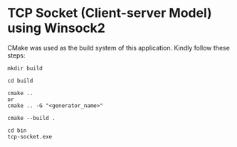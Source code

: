 # TCP Socket (Client-server Model) using Winsock2

CMake was used as the build system of this application. Kindly follow these steps:
```
mkdir build
```
```
cd build
```
```
cmake ..
or
cmake .. -G "<generator_name>"
```
```
cmake --build .
```
```
cd bin
tcp-socket.exe
```